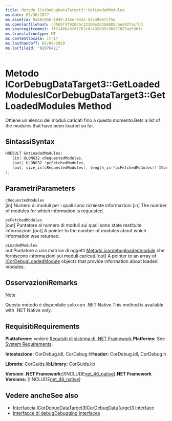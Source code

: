 ```yaml
---
title: Metodo ICorDebugDataTarget3::GetLoadedModules
ms.date: 03/30/2017
ms.assetid: 9a48c05b-1949-416e-933c-52549b6fcf5e
ms.openlocfilehash: c3565f4f9284bc121b0e2d3b0885cbea927acfdd
ms.sourcegitcommit: fff146ba3fd1762c8c432d95c8b877825ae536fc
ms.translationtype: MT
ms.contentlocale: it-IT
ms.lasthandoff: 05/08/2020
ms.locfileid: "82976421"
---
```

# <a name="icordebugdatatarget3getloadedmodules-method"></a><span data-ttu-id="0ce3a-102">Metodo ICorDebugDataTarget3::GetLoadedModules</span><span class="sxs-lookup"><span data-stu-id="0ce3a-102">ICorDebugDataTarget3::GetLoadedModules Method</span></span>
<span data-ttu-id="0ce3a-103">Ottiene un elenco dei moduli caricati fino a questo momento.</span><span class="sxs-lookup"><span data-stu-id="0ce3a-103">Gets a list of the modules that have been loaded so far.</span></span>  
  
## <a name="syntax"></a><span data-ttu-id="0ce3a-104">Sintassi</span><span class="sxs-lookup"><span data-stu-id="0ce3a-104">Syntax</span></span>  
  
```cpp  
HRESULT GetLoadedModules(  
   [in] ULONG32 cRequestedModules,  
   [out] ULONG32 *pcFetchedModules,  
   [out, size_is(cRequestedModules), length_is(*pcFetchedModules)] ICorDebugLoadedModule *pLoadedModules[]  
);  
```  
  
## <a name="parameters"></a><span data-ttu-id="0ce3a-105">Parametri</span><span class="sxs-lookup"><span data-stu-id="0ce3a-105">Parameters</span></span>  
 `cRequestedModules`  
 <span data-ttu-id="0ce3a-106">[in] Numero di moduli per i quali sono richieste informazioni.</span><span class="sxs-lookup"><span data-stu-id="0ce3a-106">[in] The number of modules for which information is requested.</span></span>  
  
 `pcFetchedModules`  
 <span data-ttu-id="0ce3a-107">[out] Puntatore al numero di moduli sui quali sono state restituite informazioni.</span><span class="sxs-lookup"><span data-stu-id="0ce3a-107">[out] A pointer to the number of modules about which information was returned.</span></span>  
  
 `pLoadedModules`  
 <span data-ttu-id="0ce3a-108">out Puntatore a una matrice di oggetti [Metodo icordebugloadedmodule](icordebugloadedmodule-interface.md) che forniscono informazioni sui moduli caricati.</span><span class="sxs-lookup"><span data-stu-id="0ce3a-108">[out] A pointer to an array of [ICorDebugLoadedModule](icordebugloadedmodule-interface.md) objects that provide information about loaded modules.</span></span>  
  
## <a name="remarks"></a><span data-ttu-id="0ce3a-109">Osservazioni</span><span class="sxs-lookup"><span data-stu-id="0ce3a-109">Remarks</span></span>  
  
> [!NOTE]
> <span data-ttu-id="0ce3a-110">Questo metodo è disponibile solo con .NET Native.</span><span class="sxs-lookup"><span data-stu-id="0ce3a-110">This method is available with .NET Native only.</span></span>  
  
## <a name="requirements"></a><span data-ttu-id="0ce3a-111">Requisiti</span><span class="sxs-lookup"><span data-stu-id="0ce3a-111">Requirements</span></span>  
 <span data-ttu-id="0ce3a-112">**Piattaforme:** vedere [Requisiti di sistema di .NET Framework](../../get-started/system-requirements.md).</span><span class="sxs-lookup"><span data-stu-id="0ce3a-112">**Platforms:** See [System Requirements](../../get-started/system-requirements.md).</span></span>  
  
 <span data-ttu-id="0ce3a-113">**Intestazione:** CorDebug.idl, CorDebug.h</span><span class="sxs-lookup"><span data-stu-id="0ce3a-113">**Header:** CorDebug.idl, CorDebug.h</span></span>  
  
 <span data-ttu-id="0ce3a-114">**Libreria:** CorGuids.lib</span><span class="sxs-lookup"><span data-stu-id="0ce3a-114">**Library:** CorGuids.lib</span></span>  
  
 <span data-ttu-id="0ce3a-115">**Versioni .NET Framework:**[!INCLUDE[net_46_native](../../../../includes/net-46-native-md.md)]</span><span class="sxs-lookup"><span data-stu-id="0ce3a-115">**.NET Framework Versions:** [!INCLUDE[net_46_native](../../../../includes/net-46-native-md.md)]</span></span>  
  
## <a name="see-also"></a><span data-ttu-id="0ce3a-116">Vedere anche</span><span class="sxs-lookup"><span data-stu-id="0ce3a-116">See also</span></span>

- [<span data-ttu-id="0ce3a-117">Interfaccia ICorDebugDataTarget3</span><span class="sxs-lookup"><span data-stu-id="0ce3a-117">ICorDebugDataTarget3 Interface</span></span>](icordebugdatatarget3-interface.md)
- [<span data-ttu-id="0ce3a-118">Interfacce di debug</span><span class="sxs-lookup"><span data-stu-id="0ce3a-118">Debugging Interfaces</span></span>](debugging-interfaces.md)
